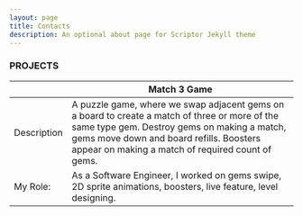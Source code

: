 ```yaml
---
layout: page
title: Contacts
description: An optional about page for Scriptor Jekyll theme
---
```


### PROJECTS

<link rel="stylesheet" href="https://fonts.googleapis.com/icon?family=Material+Icons">

| |Match 3 Game |
| ------| ------| 
| Description |A puzzle game, where we swap adjacent gems on a board to create a match of three or more of the same type gem. Destroy gems on making a match, gems move down and board refills. Boosters appear on making a match of required count of gems. 	 |
| My Role: | As a Software Engineer, I worked on gems swipe, 2D sprite animations, boosters, live feature, level designing.|




